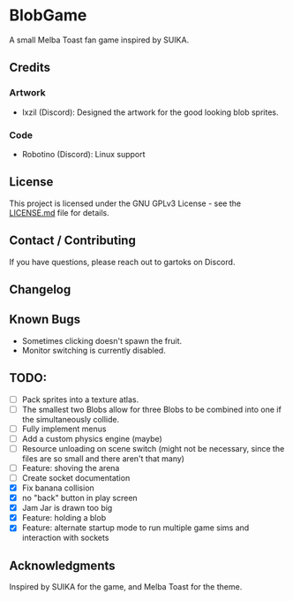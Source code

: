 # BlobGame
 A small Melba Toast fan game inspired by SUIKA.

## Credits

 ### Artwork
- Ixzil (Discord): Designed the artwork for the good looking blob sprites.

### Code
- Robotino (Discord): Linux support

## License
This project is licensed under the GNU GPLv3 License - see the [LICENSE.md](LICENSE.md) file for details.

## Contact / Contributing
If you have questions, please reach out to gartoks on Discord.

## Changelog

## Known Bugs
- Sometimes clicking doesn't spawn the fruit.
- Monitor switching is currently disabled.

## TODO:
- [ ] Pack sprites into a texture atlas.
- [ ] The smallest two Blobs allow for three Blobs to be combined into one if the simultaneously collide.
- [ ] Fully implement menus
- [ ] Add a custom physics engine (maybe)
- [ ] Resource unloading on scene switch (might not be necessary, since the files are so small and there aren't that many)
- [ ] Feature: shoving the arena
- [ ] Create socket documentation
- [x] Fix banana collision
- [x] no "back" button in play screen
- [x] Jam Jar is drawn too big
- [x] Feature: holding a blob
- [x] Feature: alternate startup mode to run multiple game sims and interaction with sockets

## Acknowledgments
Inspired by SUIKA for the game, and Melba Toast for the theme.